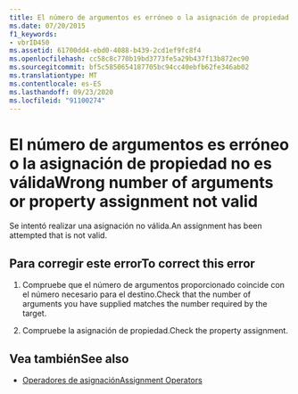 ```yaml
---
title: El número de argumentos es erróneo o la asignación de propiedad no es válida
ms.date: 07/20/2015
f1_keywords:
- vbrID450
ms.assetid: 61700dd4-ebd0-4088-b439-2cd1ef9fc8f4
ms.openlocfilehash: cc58c8c770b19bd3773fe5a29b437f13b872ec90
ms.sourcegitcommit: bf5c5850654187705bc94cc40ebfb62fe346ab02
ms.translationtype: MT
ms.contentlocale: es-ES
ms.lasthandoff: 09/23/2020
ms.locfileid: "91100274"
---
```

# <a name="wrong-number-of-arguments-or-property-assignment-not-valid"></a><span data-ttu-id="cf1d8-102">El número de argumentos es erróneo o la asignación de propiedad no es válida</span><span class="sxs-lookup"><span data-stu-id="cf1d8-102">Wrong number of arguments or property assignment not valid</span></span>

<span data-ttu-id="cf1d8-103">Se intentó realizar una asignación no válida.</span><span class="sxs-lookup"><span data-stu-id="cf1d8-103">An assignment has been attempted that is not valid.</span></span>  
  
## <a name="to-correct-this-error"></a><span data-ttu-id="cf1d8-104">Para corregir este error</span><span class="sxs-lookup"><span data-stu-id="cf1d8-104">To correct this error</span></span>  
  
1. <span data-ttu-id="cf1d8-105">Compruebe que el número de argumentos proporcionado coincide con el número necesario para el destino.</span><span class="sxs-lookup"><span data-stu-id="cf1d8-105">Check that the number of arguments you have supplied matches the number required by the target.</span></span>  
  
2. <span data-ttu-id="cf1d8-106">Compruebe la asignación de propiedad.</span><span class="sxs-lookup"><span data-stu-id="cf1d8-106">Check the property assignment.</span></span>  
  
## <a name="see-also"></a><span data-ttu-id="cf1d8-107">Vea también</span><span class="sxs-lookup"><span data-stu-id="cf1d8-107">See also</span></span>

- [<span data-ttu-id="cf1d8-108">Operadores de asignación</span><span class="sxs-lookup"><span data-stu-id="cf1d8-108">Assignment Operators</span></span>](../language-reference/operators/assignment-operators.md)
